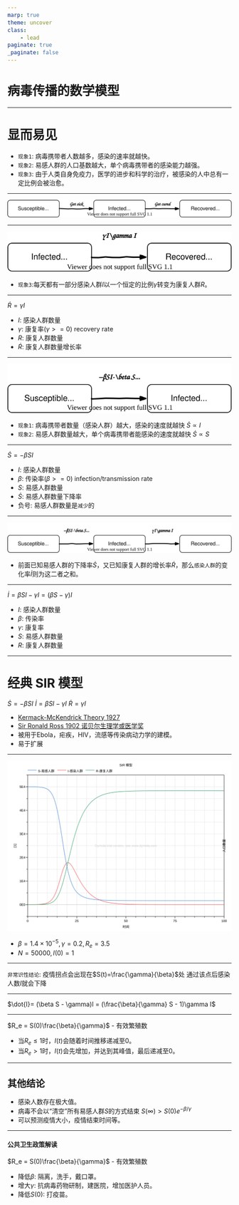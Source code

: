```yaml
---
marp: true
theme: uncover
class:
    - lead
paginate: true
_paginate: false
---
```


# 病毒传播的数学模型

---

# 显而易见
- `现象1`: 病毒携带者人数越多，感染的速率就越快。
- `现象2`: 易感人群的人口基数越大，单个病毒携带者的感染能力越强。
- `现象3`: 由于人类自身免疫力，医学的进步和科学的治疗，被感染的人中总有一定比例会被治愈。

---
![bg 80%](./assets/SIR.svg)

---
![h:150px ](./assets/IR.svg)

- `现象3`:每天都有一部分感染人群$I$以一个恒定的比例$\gamma$转变为康复人群$R$。

---
$\dot{R}=\gamma I$

- $I$: 感染人群数量
- $\gamma$: 康复率($\gamma>=0$) recovery rate
- $R$: 康复人群数量
- $\dot{R}$: 康复人群数量增长率

---
![h:150px ](./assets/SI.svg)

- `现象1`: 病毒携带者数量（感染人群）越大，感染的速度就越快 $\dot{S}\propto I$
- `现象2`: 易感人群数量越大，单个病毒携带者能感染的速度就越快 $\dot{S}\propto S$

---
$\dot{S}=-\beta SI$

- $I$: 感染人群数量
- $\beta$: 传染率($\beta>=0$) infection/transmission rate
- $S$: 易感人群数量
- $\dot{S}$: 易感人群数量下降率
- 负号: 易感人群数量是`减少`的

---
![h:150px ](./assets/SIRm.svg)
- 前面已知易感人群的下降率$\dot{S}$，又已知康复人群的增长率$\dot{R}$，那么`感染人群`的变化率$\dot{I}$则为这二者之和。

---
$\dot{I}= \beta SI - \gamma I = (\beta S - \gamma)I$

- $I$: 感染人群数量
- $\beta$: 传染率
- $\gamma$: 康复率
- $S$: 易感人群数量
- $R$: 康复人群数量

---
# 经典 SIR 模型
$\dot{S}=-\beta SI$
$\dot{I}= \beta SI - \gamma I$
$\dot{R}=\gamma I$

- [Kermack-McKendrick Theory 1927](https://en.wikipedia.org/wiki/Kermack%E2%80%93McKendrick_theory)
- [Sir Ronald Ross 1902 诺贝尔生理学或医学奖](https://en.wikipedia.org/wiki/Ronald_Ross)
- 被用于Ebola，疟疾，HIV，流感等传染病动力学的建模。
- 易于扩展

---
![h:550px](./assets/SIRplot.svg)
- $\beta=1.4\times 10^{-5}, \gamma=0.2, R_e=3.5$
- $N=50000,I(0)=1$

---
`非常识性结论`:
疫情拐点会出现在$S(t)=\frac{\gamma}{\beta}$处
通过该点后感染人数$I$就会下降

---
$\dot{I}= (\beta S - \gamma)I = (\frac{\beta}{\gamma} S - 1)\gamma I$

---
$R_e = S(0)\frac{\beta}{\gamma}$ - 有效繁殖数
- 当$R_e \leq 1$时，$I(t)$会随着时间推移递减至$0$。
- 当$R_e > 1$时，$I(t)$会先增加，并达到其峰值，最后递减至$0$。

---
## 其他结论
- 感染人数存在极大值。
- 病毒不会以“清空”所有易感人群$S$的方式结束 $S(\infty)>S(0) e^{−\beta/\gamma}$
- 可以预测疫情大小，疫情结束时间等。

---
#### 公共卫生政策解读
$R_e = S(0)\frac{\beta}{\gamma}$ - 有效繁殖数
- 降低$\beta$: 隔离，洗手，戴口罩。
- 增大$\gamma$: 抗病毒药物研制，建医院，增加医护人员。
- 降低$S(0)$: 打疫苗。
